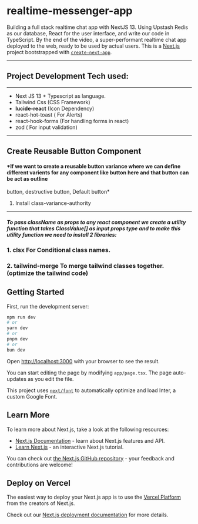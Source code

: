 # realtime-messenger-app
 Building a full stack realtime chat app with NextJS 13.  Using Upstash Redis as our database, React for the user interface, and write our code in TypeScript. By the end of the video, a super-performant realtime chat app deployed to the web, ready to be used by actual users. 
This is a [Next.js](https://nextjs.org/) project bootstrapped with [`create-next-app`](https://github.com/vercel/next.js/tree/canary/packages/create-next-app).



---

## Project Development Tech used:
---
- Next JS 13 + Typescript as language.
- Tailwind Css (CSS Framework)
- __lucide-react__ (Icon Dependency)
- react-hot-toast ( For Alerts)
- react-hook-forms (For handling forms in react)
- zod ( For input validation)

---
## Create Reusable Button Component 
####    *If we want to create a reusable button variance where we can define different varients for any component like button here and that button can be act as outline 
button, destructive button, Default button*
1. Install class-variance-authority

---
####    *To pass className as props to any react component we create a utility function that takes ClassValue[] as input props type and to make this utility function we need to install 2 libraries:*
 
 ### 1. __clsx__ For Conditional class names.
 ### 2. __tailwind-merge__ To merge tailwind classes together. (optimize the tailwind code)



## Getting Started

First, run the development server:

```bash
npm run dev
# or
yarn dev
# or
pnpm dev
# or
bun dev
```

Open [http://localhost:3000](http://localhost:3000) with your browser to see the result.

You can start editing the page by modifying `app/page.tsx`. The page auto-updates as you edit the file.

This project uses [`next/font`](https://nextjs.org/docs/basic-features/font-optimization) to automatically optimize and load Inter, a custom Google Font.

## Learn More

To learn more about Next.js, take a look at the following resources:

- [Next.js Documentation](https://nextjs.org/docs) - learn about Next.js features and API.
- [Learn Next.js](https://nextjs.org/learn) - an interactive Next.js tutorial.

You can check out [the Next.js GitHub repository](https://github.com/vercel/next.js/) - your feedback and contributions are welcome!

## Deploy on Vercel

The easiest way to deploy your Next.js app is to use the [Vercel Platform](https://vercel.com/new?utm_medium=default-template&filter=next.js&utm_source=create-next-app&utm_campaign=create-next-app-readme) from the creators of Next.js.

Check out our [Next.js deployment documentation](https://nextjs.org/docs/deployment) for more details.
